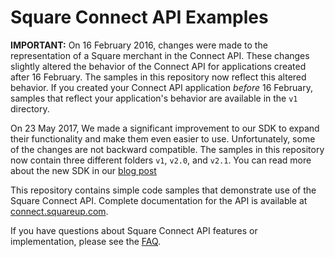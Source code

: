 # Square Connect API Examples

**IMPORTANT:** On 16 February 2016, changes were made to the representation of a
Square merchant in the Connect API. These changes slightly altered the behavior of the
Connect API for applications created after 16 February. The samples in this repository
now reflect this altered behavior. If you created your Connect API application _before_
16 February, samples that reflect your application's behavior are available in the
`v1` directory.

On 23 May 2017, We made a significant improvement to our SDK to expand their
functionality and make them even easier to use. Unfortunately, some of the
changes are not backward compatible.  The samples in this repository now contain
three different folders `v1`, `v2.0`, and `v2.1`.  You can read more about the
new SDK in our [blog post](https://medium.com/square-corner-blog/announcing-our-new-versions-of-our-client-sdks-1336d26e8099)

This repository contains simple code samples that demonstrate use of the Square Connect API. Complete documentation for the API is available at [connect.squareup.com](https://connect.squareup.com).

If you have questions about Square Connect API features or implementation, please see the [FAQ](https://docs.connect.squareup.com/articles/faq/).
